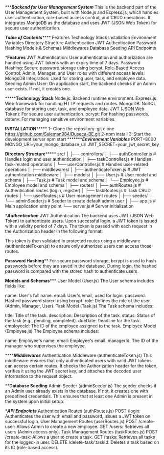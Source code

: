 **************Backend for User Management System***********
This is the backend part of the User Management System, built with Node.js and Express.js, which handles user authentication, role-based access control, and CRUD operations. It integrates MongoDB as the database and uses JWT (JSON Web Token) for secure user authentication.

*************Table of Contents*****************
Features
Technology Stack
Installation
Environment Variables
Directory Structure
Authentication
JWT Authentication
Password Hashing
Models & Schemas
Middlewares
Database Seeding
API Endpoints

*******************Features******************
JWT Authentication: User authentication and authorization are handled using JWT tokens with an expiry time of 7 days.
Password Hashing: Secure password storage using bcrypt.
Role-Based Access Control: Admin, Manager, and User roles with different access levels.
MongoDB Integration: Used for storing user, task, and employee data.
Seeding Admin User: On application start, the backend checks if an Admin user exists. If not, it creates one.

***********************Technology Stack******************
Node.js: Backend runtime environment.
Express.js: Web framework for handling HTTP requests and routes.
MongoDB: NoSQL database for storing user, task, and employee data.
JWT (JSON Web Token): For secure user authentication.
bcrypt: For hashing passwords.
dotenv: For managing sensitive environment variables.

**************INSTALLATION*******************
1- Clone the repository :git clone https://github.com/Suleman984/Duseca-BE.git
2-npm install
3-Start the development server
npm start
**************************Environment Variables*******************
PORT=8000
MONGO_URI=your_mongo_database_uri
JWT_SECRET=your_jwt_secret_key

****************Directory Structure*********************
src/
│
├── controllers/
│   ├── authController.js      # Handles login and user authentication
│   ├── taskController.js      # Handles task-related operations
│   └── userController.js      # Handles user-related operations
│
├── middlewares/
│   ├── authenticateToken.js   # JWT authentication middleware
│
├── models/
│   ├── User.js                # User model and schema
│   ├── Task.js                # Task model and schema
│   └── Employee.js            # Employee model and schema
│
├── routes/
│   ├── authRoutes.js          # Authentication routes (login, register)
│   ├── taskRoutes.js          # Task CRUD routes
│   └── userRoutes.js          # User management routes
│
├── seeder/
│   └── adminSeeder.js         # Seeder to create default admin user
│
├── app.js                     # Main application entry point
└── server.js                  # Server initialization


****************************Authentication***************************
JWT Authentication
The backend uses JWT (JSON Web Token) to authenticate users. Upon successful login, a JWT token is issued with a validity period of 7 days. The token is passed with each request in the Authorization header in the following format:

This token is then validated in protected routes using a middleware (authenticateToken.js) to ensure only authorized users can access those routes.

************************Password Hashing**************************
For secure password storage, bcrypt is used to hash passwords before they are saved in the database. During login, the hashed password is compared with the stored hash to authenticate users.

****************************Models and Schemas*******************************
User Model (User.js)
The User schema includes fields like:

name: User's full name.
email: User's email, used for login.
password: Hashed password stored using bcrypt.
role: Defines the role of the user (Admin, Manager, User).
Task Model (Task.js)
The Task schema includes:

title: Title of the task.
description: Description of the task.
status: Status of the task (e.g., pending, completed).
dueDate: Deadline for the task.
employeeId: The ID of the employee assigned to the task.
Employee Model (Employee.js)
The Employee schema includes:

name: Employee's name.
email: Employee's email.
managerId: The ID of the manager who supervises the employee.

***********************Middlewares*******************
Authentication Middleware (authenticateToken.js)
This middleware ensures that only authenticated users with valid JWT tokens can access certain routes. It checks the Authorization header for the token, verifies it using the JWT secret key, and attaches the decoded user information to the request object.

**************Database Seeding************
Admin Seeder (adminSeeder.js)
The seeder checks if an Admin user already exists in the database. If not, it creates one with predefined credentials. This ensures that at least one Admin is present in the system upon initial setup.

****************API Endpoints***************
Authentication Routes (authRoutes.js)
POST /login: Authenticates the user with email and password, issues a JWT token on successful login.
User Management Routes (userRoutes.js)
POST /create-user: Allows Admin to create a new employee.
GET /users: Retrieves all users (Admin access only).
Task Management Routes (taskRoutes.js)
POST /create-task: Allows a user to create a task.
GET /tasks: Retrieves all tasks for the logged-in user.
DELETE /delete-task/:taskId: Deletes a task based on its ID (role-based access).